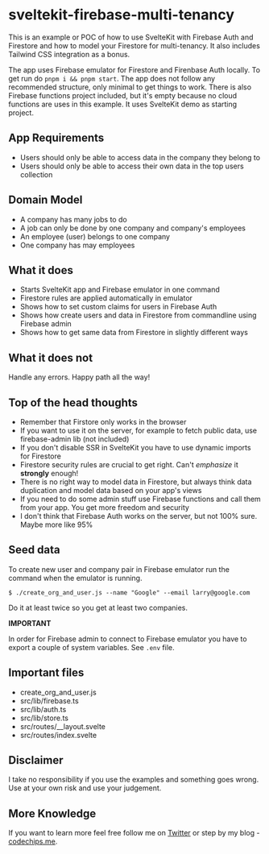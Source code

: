 # sveltekit-firebase-multi-tenancy

This is an example or POC of how to use SvelteKit with Firebase Auth and Firestore and how to model your Firestore for multi-tenancy. It also includes Tailwind CSS integration as a bonus.

The app uses Firebase emulator for Firestore and Firenbase Auth locally. To get run do `pnpm i && pnpm start`. The app does not follow any recommended structure, only minimal to get things to work. There is also Firebase functions project included, but it's empty because no cloud functions are uses in this example. It uses SvelteKit demo as starting project.

## App Requirements

- Users should only be able to access data in the company they belong to
- Users should only be able to access their own data in the top users collection

## Domain Model

- A company has many jobs to do
- A job can only be done by one company and company's employees
- An employee (user) belongs to one company
- One company has may employees

## What it does

- Starts SvelteKit app and Firebase emulator in one command
- Firestore rules are applied automatically in emulator
- Shows how to set custom claims for users in Firebase Auth
- Shows how create users and data in Firestore from commandline using Firebase admin
- Shows how to get same data from Firestore in slightly different ways

## What it does not

Handle any errors. Happy path all the way!

## Top of the head thoughts

- Remember that Firstore only works in the browser
- If you want to use it on the server, for example to fetch public data, use firebase-admin lib (not included)
- If you don't disable SSR in SvelteKit you have to use dynamic imports for Firestore
- Firestore security rules are crucial to get right. Can't *emphasize* it **strongly** enough!
- There is no right way to model data in Firestore, but always think data duplication and model data based on your app's views
- If you need to do some admin stuff use Firebase functions and call them from your app. You get more freedom and security
- I don't think that Firebase Auth works on the server, but not 100% sure. Maybe more like 95%

## Seed data 

To create new user and company pair in Firebase emulator run the command when the emulator is running.

`$ ./create_org_and_user.js --name "Google" --email larry@google.com`

Do it at least twice so you get at least two companies.

**IMPORTANT**

In order for Firebase admin to connect to Firebase emulator you have to export a couple of system variables. See `.env` file.

## Important files

- create_org_and_user.js
- src/lib/firebase.ts
- src/lib/auth.ts
- src/lib/store.ts
- src/routes/__layout.svelte
- src/routes/index.svelte

## Disclaimer

I take no responsibility if you use the examples and something goes wrong. Use at your own risk and use your judgement.

## More Knowledge

If you want to learn more feel free follow me on [Twitter](https://twitter.com/codechips) or step by my blog - [codechips.me](https://codechips.me).